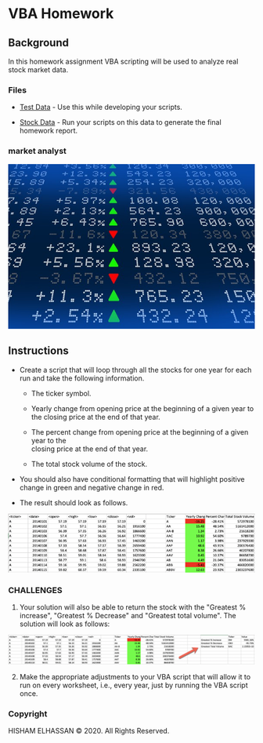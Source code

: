 # VBA Homework

## Background

In this homework assignment VBA scripting will be used to analyze real stock market
data. 


### Files

* [Test Data](Resources/alphabetical_testing.xlsx) - Use this while developing your scripts.

* [Stock Data](Resources/Multiple_year_stock_data.xlsx) - Run your scripts on this data to generate the final homework report.

### market analyst

![stock Market](Images/stockmarket.jpg)

## Instructions

* Create a script that will loop through all the stocks for one year for each run 
and take the following information.

  * The ticker symbol.

  * Yearly change from opening price at the beginning of a given year to the closing 
    price at the end of that year.

  * The percent change from opening price at the beginning of a given year to the  
    closing price at the end of that year.

  * The total stock volume of the stock.

* You should also have conditional formatting that will highlight positive change in 
  green and negative change in red.

* The result should look as follows.

![moderate_solution](Images/moderate_solution.png)

### CHALLENGES

1. Your solution will also be able to return the stock with the 
"Greatest % increase", "Greatest % Decrease" and "Greatest total volume". 
The solution will look as follows:

![hard_solution](Images/hard_solution.png)

2. Make the appropriate adjustments to your VBA script that will allow it to run on 
every worksheet, i.e., every year, just by running the VBA script once.



### Copyright

HISHAM ELHASSAN © 2020. All Rights Reserved.
